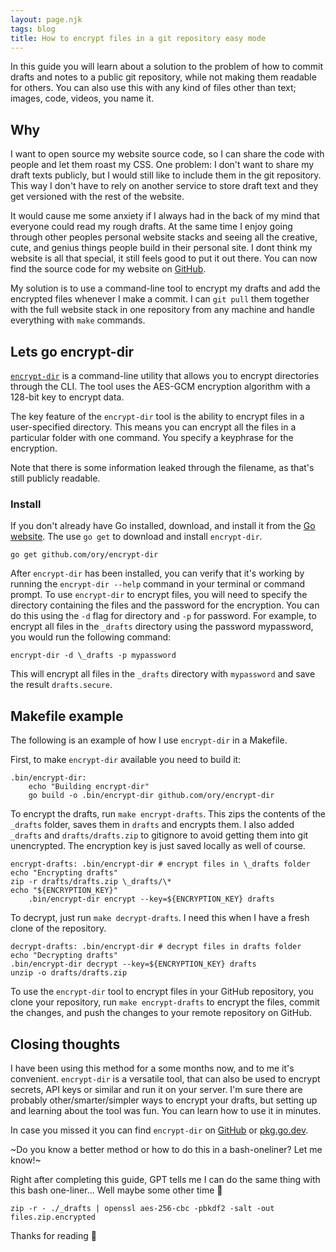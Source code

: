 ```yaml
---
layout: page.njk
tags: blog
title: How to encrypt files in a git repository easy mode
---
```


In this guide you will learn about a solution to the problem of how to commit drafts and notes to a public git repository, while not making them readable for others. You can also use this with any kind of files other than text; images, code, videos, you name it.

## Why

I want to open source my website source code, so I can share the code with people and let them roast my CSS. One problem: I don't want to share my draft texts publicly, but I would still like to include them in the git repository. This way I don't have to rely on another service to store draft text and they get versioned with the rest of the website.

It would cause me some anxiety if I always had in the back of my mind that everyone could read my rough drafts. At the same time I enjoy going through other peoples personal website stacks and seeing all the creative, cute, and genius things people build in their personal site. I dont think my website is all that special, it still feels good to put it out there. You can now find the source code for my website on [GitHub](https://github.com/vinckr/vinckr.com).

My solution is to use a command-line tool to encrypt my drafts and add the encrypted files whenever I make a commit. I can `git pull` them together with the full website stack in one repository from any machine and handle everything with `make` commands.

## Lets go encrypt-dir

[`encrypt-dir`](https://github.com/ory/encrypt-dir) is a command-line utility that allows you to encrypt directories through the CLI. The tool uses the AES-GCM encryption algorithm with a 128-bit key to encrypt data.

The key feature of the `encrypt-dir` tool is the ability to encrypt files in a user-specified directory. This means you can encrypt all the files in a particular folder with one command. You specify a keyphrase for the encryption.

Note that there is some information leaked through the filename, as that's still publicly readable.

### Install

If you don't already have Go installed, download, and install it from the [Go website](https://golang.org/). The use `go get` to download and install `encrypt-dir`.

```
go get github.com/ory/encrypt-dir
```

After `encrypt-dir` has been installed, you can verify that it's working by running the `encrypt-dir --help` command in your terminal or command prompt.
To use `encrypt-dir` to encrypt files, you will need to specify the directory containing the files and the password for the encryption. You can do this using the `-d` flag for directory and `-p` for password. For example, to encrypt all files in the `_drafts` directory using the password mypassword, you would run the following command:

```
encrypt-dir -d \_drafts -p mypassword
```

This will encrypt all files in the `_drafts` directory with `mypassword` and save the result `drafts.secure`.

## Makefile example

The following is an example of how I use `encrypt-dir` in a Makefile.

First, to make `encrypt-dir` available you need to build it:

```
.bin/encrypt-dir:
	echo "Building encrypt-dir"
	go build -o .bin/encrypt-dir github.com/ory/encrypt-dir
```

To encrypt the drafts, run `make encrypt-drafts`. This zips the contents of the `_drafts` folder, saves them in `drafts` and encrypts them.
I also added `_drafts` and `drafts/drafts.zip` to gitignore to avoid getting them into git unencrypted. The encryption key is just saved locally as well of course.

```
encrypt-drafts: .bin/encrypt-dir # encrypt files in \_drafts folder
echo "Encrypting drafts"
zip -r drafts/drafts.zip \_drafts/\*
echo "${ENCRYPTION_KEY}"
	.bin/encrypt-dir encrypt --key=${ENCRYPTION_KEY} drafts
```

To decrypt, just run `make decrypt-drafts`. I need this when I have a fresh clone of the repository.

```
decrypt-drafts: .bin/encrypt-dir # decrypt files in drafts folder
echo "Decrypting drafts"
.bin/encrypt-dir decrypt --key=${ENCRYPTION_KEY} drafts
unzip -o drafts/drafts.zip
```

To use the `encrypt-dir` tool to encrypt files in your GitHub repository, you clone your repository, run `make encrypt-drafts` to encrypt the files, commit the changes, and push the changes to your remote repository on GitHub.

## Closing thoughts

I have been using this method for a some months now, and to me it's convenient. `encrypt-dir` is a versatile tool, that can also be used to encrypt secrets, API keys or similar and run it on your server. I'm sure there are probably other/smarter/simpler ways to encrypt your drafts, but setting up and learning about the tool was fun. You can learn how to use it in minutes.

In case you missed it you can find `encrypt-dir` on [GitHub](https://github.com/ory/encrypt-dir) or [pkg.go.dev](https://pkg.go.dev/github.com/ory/encrypt-dir/cmd).

~Do you know a better method or how to do this in a bash-oneliner? Let me know!~

Right after completing this guide, GPT tells me I can do the same thing with this bash one-liner... Well maybe some other time 🫠

```
zip -r - ./_drafts | openssl aes-256-cbc -pbkdf2 -salt -out files.zip.encrypted
```

Thanks for reading 👋
